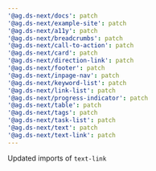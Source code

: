 ```yaml
---
'@ag.ds-next/docs': patch
'@ag.ds-next/example-site': patch
'@ag.ds-next/a11y': patch
'@ag.ds-next/breadcrumbs': patch
'@ag.ds-next/call-to-action': patch
'@ag.ds-next/card': patch
'@ag.ds-next/direction-link': patch
'@ag.ds-next/footer': patch
'@ag.ds-next/inpage-nav': patch
'@ag.ds-next/keyword-list': patch
'@ag.ds-next/link-list': patch
'@ag.ds-next/progress-indicator': patch
'@ag.ds-next/table': patch
'@ag.ds-next/tags': patch
'@ag.ds-next/task-list': patch
'@ag.ds-next/text': patch
'@ag.ds-next/text-link': patch
---
```


Updated imports of `text-link`
